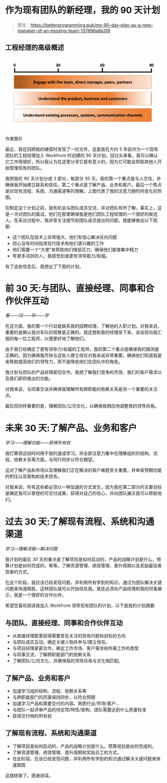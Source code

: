 # 作为现有团队的新经理，我的 90 天计划

> 原文：<https://betterprogramming.pub/my-90-day-plan-as-a-new-manager-of-an-existing-team-137896a8a3f8>

## 工程经理的高级概述

![](img/42ead9cdeed90191a31f729b1acf5737.png)

作者图片

最近，我在回顾我的硬盘时发现了一份文件，这是我在大约 5 年前作为一个现有团队的工程经理加入 Workfront 时创建的 90 天计划。回过头来看，我可以确认它工作得很好，所以我认为在这里分享它是有意义的，因为它可能会帮助其他人开始管理现有的团队。

我把我的 90 天计划分成 3 部分，每部分 30 天。我的第一个重点是与人交往，并确保我开始建立联系和信任。第二个重点是了解产品、业务和客户。最后一个焦点是对现有流程、系统、沟通渠道等的理解。上图代表了我的注意力随时间变化的热图。

在制定这个计划之前，我有机会与团队成员交流，并对团队有所了解。事实上，这是一次对团队的面试，他们在那里确保我是他们团队工程经理的一个很好的候选人。在采访过程中，我非常关注细节和团队成员提出的问题，我能够做出以下观察:

*   这个团队在技术上非常强大，他们有信心解决任何问题
*   担心没有时间投资现代技术和他们感兴趣的工作
*   他们需要一个“大使”来帮助他们降低压力，确保他们能够集中精力
*   有更多活跃的人，我感觉到谁更有领导能力/权威。

有了这些信息后，我想出了下面的计划。

# 前 30 天:与团队、直接经理、同事和合作伙伴互动

*看——问——听——学*

在这方面，我的第一个行动是联系我的招聘经理，了解他的入职计划。对我来说，重要的是确认我对车队的观察是正确的。我还想和我的经理坐下来，谈谈将向我汇报的每一位工程师，以便更好地了解他们。

由于我已经确定了更有领导力/权威的工程师，我的第二个重点是确保我的猜测是正确的，因为确保我尽快与这些人建立信任对我来说非常重要。确保他们知道我是来帮助提高他们的领导力，而不是降低他们在团队中的角色。

我计划与团队的产品经理密切合作。我想了解我们竞争的市场、我们的客户需求以及我们即将推出的功能。

对我来说，与同事交谈并确保我理解所有跨职能的依赖关系是另一个重要的关注点。

最后但同样重要的是，理解团队/公司文化，以确保我相应地调整我的领导风格。

# 未来 30 天:了解产品、业务和客户

*学习——理解功能——获得所有权*

我打算把这段时间用于我的速成学习。将全部注意力集中在理解组织的结构、流程、依赖关系等方面。与同行同步以符合期望。

这对了解产品和市场以及理解我们正在解决的客户难题至关重要。并审查预期功能的积压以及架构和技术债务。

对我来说，所有这些都必须以一种加速的方式发生，因为我在第二部分的主要目标是确定我可以掌控的可交付成果，获得对自己的信心，并向团队展示我可以帮助他们。

# 过去 30 天:了解现有流程、系统和沟通渠道

*学习—理解流程—解决问题*

我计划的最后 30 天的重点是了解项目是如何启动的，产品的战略计划是什么，预算计划是如何完成的，等等。了解资源管理、绩效管理、晋升周期以及奖励最佳表现者的方式。

在这个阶段，我应该已经发现问题，并利用所有学到的知识，通过为团队解决关键问题来快速取胜，这样团队就可以开始信任我。我还必须向产品经理和我的同事展示，我是一个很好的合作伙伴。

希望您喜欢阅读我加入 Workfront 领导现有团队的计划，以下是我的计划摘要:

## **与团队、直接经理、同事和合作伙伴互动**

*   从直接经理那里获得需要首先关注的现有问题和目标的方向
*   与团队成员互动。确定关键人物并参与/建立信任。
*   与项目经理紧密合作，确定工作市场、客户需求和所需工作的类型
*   与同事交流，了解跨职能部门的依赖关系
*   了解团队/公司文化，并确保我的领导风格与文化相匹配。

## **了解产品、业务和客户**

*   加速学习组织结构、流程、依赖关系等
*   与跨职能部门的同事保持同步，以符合预期
*   加速学习产品和需要交付的内容。熟悉行业/市场/客户…
*   与团队一起评审产品的待定项/特性/架构，团队需要达到什么质量标准
*   获得交付物的所有权

## **了解现有流程、系统和沟通渠道**

*   了解项目是如何启动的，产品的战略计划是什么。预算规划是如何完成的。
*   了解资源管理、绩效管理、晋升周期和奖励员工的方式。
*   在此阶段，应该已经发现问题，并利用所有学到的知识通过解决关键问题来快速取胜

这就结束了。感谢阅读。